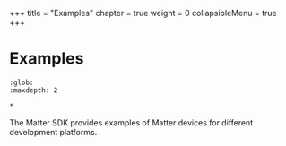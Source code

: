 +++
title = "Examples"
chapter = true
weight = 0
collapsibleMenu = true
+++

# Examples

```{toctree}
:glob:
:maxdepth: 2

*
```

The Matter SDK provides examples of Matter devices for different development
platforms.
